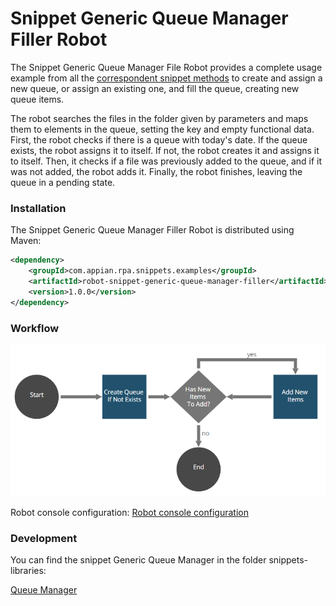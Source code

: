 # Snippet Generic Queue Manager Filler Robot

The Snippet Generic Queue Manager File Robot provides a complete usage example from all the [correspondent snippet methods](https://github.com/appianps/ps-plugin-appianrpa-Snippets/tree/master/snippets-libraries/queue-manager) to create and assign a new queue, or assign an existing one, and fill the queue, creating new queue items.

The robot searches the files in the folder given by parameters and maps them to elements in the queue, setting the key and empty functional data. First, the robot checks if there is a queue with today's date. If the queue exists, the robot assigns it to itself. If not, the robot creates it and assigns it to itself. Then, it checks if a file was previously added to the queue, and if it was not added, the robot adds it. Finally, the robot finishes, leaving the queue in a pending state.

### Installation

The Snippet Generic Queue Manager Filler Robot is distributed using Maven:
```xml
<dependency>
	<groupId>com.appian.rpa.snippets.examples</groupId>
	<artifactId>robot-snippet-generic-queue-manager-filler</artifactId>
	<version>1.0.0</version>
</dependency>
```

### Workflow

![Robot workflow](./console/workflow.png)

Robot console configuration:
[Robot console configuration](./console/robot-snippet-generic-queue-manager-filler-configuration.zip)

### Development
You can find the snippet Generic Queue Manager in the folder snippets-libraries:

[Queue Manager](https://github.com/appianps/ps-plugin-appianrpa-Snippets/tree/master/snippets-libraries/queue-manager)
